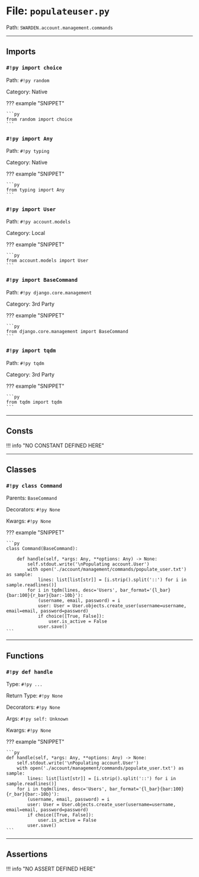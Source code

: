 
# File: `populateuser.py`
Path: `SWARDEN.account.management.commands`



---

## Imports

### `#!py import choice`

Path: `#!py random`

Category: Native

??? example "SNIPPET"

    ```py
    from random import choice
    ```

### `#!py import Any`

Path: `#!py typing`

Category: Native

??? example "SNIPPET"

    ```py
    from typing import Any
    ```

### `#!py import User`

Path: `#!py account.models`

Category: Local

??? example "SNIPPET"

    ```py
    from account.models import User
    ```

### `#!py import BaseCommand`

Path: `#!py django.core.management`

Category: 3rd Party

??? example "SNIPPET"

    ```py
    from django.core.management import BaseCommand
    ```

### `#!py import tqdm`

Path: `#!py tqdm`

Category: 3rd Party

??? example "SNIPPET"

    ```py
    from tqdm import tqdm
    ```



---

## Consts

!!! info "NO CONSTANT DEFINED HERE"

---

## Classes

### `#!py class Command`

Parents: `BaseCommand`

Decorators: `#!py None`

Kwargs: `#!py None`

??? example "SNIPPET"

    ```py
    class Command(BaseCommand):

        def handle(self, *args: Any, **options: Any) -> None:
            self.stdout.write('\nPopulating account.User')
            with open('./account/management/commands/populate_user.txt') as sample:
                lines: list[list[str]] = [i.strip().split('::') for i in sample.readlines()]
            for i in tqdm(lines, desc='Users', bar_format='{l_bar}{bar:100}{r_bar}{bar:-10b}'):
                (username, email, password) = i
                user: User = User.objects.create_user(username=username, email=email, password=password)
                if choice([True, False]):
                    user.is_active = False
                user.save()
    ```



---

## Functions

### `#!py def handle`

Type: `#!py ...`

Return Type: `#!py None`

Decorators: `#!py None`

Args: `#!py self: Unknown`

Kwargs: `#!py None`

??? example "SNIPPET"

    ```py
    def handle(self, *args: Any, **options: Any) -> None:
        self.stdout.write('\nPopulating account.User')
        with open('./account/management/commands/populate_user.txt') as sample:
            lines: list[list[str]] = [i.strip().split('::') for i in sample.readlines()]
        for i in tqdm(lines, desc='Users', bar_format='{l_bar}{bar:100}{r_bar}{bar:-10b}'):
            (username, email, password) = i
            user: User = User.objects.create_user(username=username, email=email, password=password)
            if choice([True, False]):
                user.is_active = False
            user.save()
    ```



---

## Assertions

!!! info "NO ASSERT DEFINED HERE"
